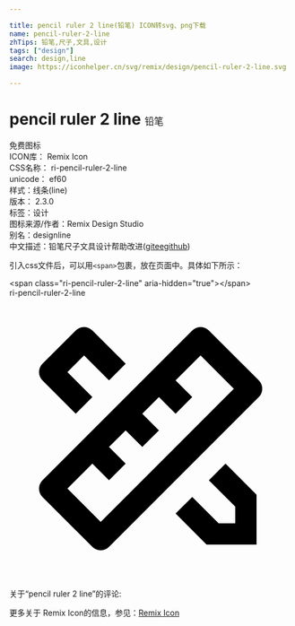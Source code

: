 ```yaml
---

title: pencil ruler 2 line(铅笔) ICON转svg、png下载
name: pencil-ruler-2-line
zhTips: 铅笔,尺子,文具,设计
tags: ["design"]
search: design,line
image: https://iconhelper.cn/svg/remix/design/pencil-ruler-2-line.svg

---
```


# pencil ruler 2 line  <small style="font-size: 60%;font-weight: 100">铅笔</small>


<div class="detail-page">
<p>
<span><span class="badge-success badge">免费图标</span> </span>
<br/>
<span>
ICON库：
<span class="badge-secondary badge">Remix Icon</span> 
</span>
<br/>
<span>
CSS名称：
<span class="badge-secondary badge">ri-pencil-ruler-2-line</span> 
</span>
<br/>
<span>
unicode：
<span class="badge-secondary badge">ef60</span> 
<copy-btn content='ef60' btn-title=""></copy-btn>
<copy-btn :content='String.fromCodePoint(parseInt("ef60", 16))' btn-title="复制U"></copy-btn>
</span><br/><span>样式：<span class="badge-light badge">线条(line)</span></span>
<br/>
<span>
版本：
<span class="badge-secondary badge">2.3.0</span> 
</span><br/><span>标签：<span class="badge-light badge"><router-link to="/tags/design.html">设计</router-link></span></span>
<br/>
<span>图标来源/作者：<span class="badge-light badge">Remix Design Studio</span></span> 
<br/>
<span>别名：<span class="badge-light badge">design</span><span class="badge-light badge">line</span></span><br/><span class="zh-detail">中文描述：<span class="badge-primary badge">铅笔</span><span class="badge-primary badge">尺子</span><span class="badge-primary badge">文具</span><span class="badge-primary badge">设计</span><span class="help-link"><span>帮助改进</span>(<a href="https://gitee.com/liuwave/icon-helper/edit/master/json/remix/design/pencil-ruler-2-line.json" target="_blank" rel="noopener noreferrer">gitee</a><a href="https://github.com/liuwave/icon-helper/edit/master/json/remix/design/pencil-ruler-2-line.json" target="_blank" rel="noopener noreferrer">github</a></span>)</span><br/>
</p>
</div>
<div class="alert alert-dark">
  <i class="ri-pencil-ruler-2-line ri-xs"></i>
  <i class="ri-pencil-ruler-2-line ri-sm"></i>
  <i class="ri-pencil-ruler-2-line ri-lg"></i>
  <i class="ri-pencil-ruler-2-line ri-2x"></i>
  <i class="ri-pencil-ruler-2-line ri-3x"></i>
  <i class="ri-pencil-ruler-2-line ri-5x"></i>
  <i class="ri-pencil-ruler-2-line ri-7x"></i>
</div>
<div>
  <p>引入css文件后，可以用<code>&lt;span&gt;</code>包裹，放在页面中。具体如下所示：    
  </p>
  <div class="alert alert-primary" style="font-size: 14px">
    &lt;span class="ri-pencil-ruler-2-line" aria-hidden="true"&gt;&lt;/span&gt;
    <copy-btn content='<span class="ri-pencil-ruler-2-line" aria-hidden="true"></span>'></copy-btn>
  </div>
  <div class="alert alert-secondary">
    <i class="ri-pencil-ruler-2-line"
    style="font-size: 24px"
    aria-hidden="true"></i> ri-pencil-ruler-2-line
    <copy-btn content="ri-pencil-ruler-2-line" btn-title="复制图标名称"></copy-btn>
  </div>
</div>
<div id="svg" class="svg-wrap">
<svg xmlns="http://www.w3.org/2000/svg" viewBox="0 0 24 24">
    <g>
        <path fill="none" d="M0 0h24v24H0z"/>
        <path d="M7.05 14.121L4.93 16.243l2.828 2.828L19.071 7.757 16.243 4.93 14.12 7.05l1.415 1.414L14.12 9.88l-1.414-1.415-1.414 1.415 1.414 1.414-1.414 1.414-1.414-1.414-1.415 1.414 1.415 1.414-1.415 1.415L7.05 14.12zm9.9-11.313l4.242 4.242a1 1 0 0 1 0 1.414L8.464 21.192a1 1 0 0 1-1.414 0L2.808 16.95a1 1 0 0 1 0-1.414L15.536 2.808a1 1 0 0 1 1.414 0zM14.12 18.363l1.415-1.414 2.242 2.243h1.414v-1.414l-2.242-2.243 1.414-1.414L21 16.757V21h-4.242l-2.637-2.637zM5.636 9.878L2.807 7.05a1 1 0 0 1 0-1.415l2.829-2.828a1 1 0 0 1 1.414 0L9.88 5.635 8.464 7.05 6.343 4.928 4.929 6.343l2.121 2.12-1.414 1.415z"/>
    </g>
</svg>

</div>
<detail full-name='ri-pencil-ruler-2-line'></detail>  
<div>
<p>关于“pencil ruler 2 line”的评论:</p>
</div>
<Vssue title="关于“pencil ruler 2 line”的评论" ></Vssue>    
<div><p>更多关于  Remix Icon的信息，参见：<a target="_blank" href="https://iconhelper.cn/remix.html">Remix Icon</a>
</p></div>
